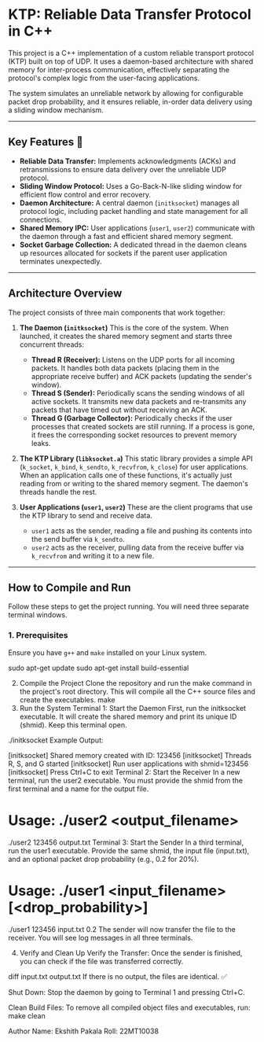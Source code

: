 # KTP: Reliable Data Transfer Protocol in C++

This project is a C++ implementation of a custom reliable transport protocol (KTP) built on top of UDP. It uses a daemon-based architecture with shared memory for inter-process communication, effectively separating the protocol's complex logic from the user-facing applications.

The system simulates an unreliable network by allowing for configurable packet drop probability, and it ensures reliable, in-order data delivery using a sliding window mechanism.

***

## Key Features 🚀

* **Reliable Data Transfer:** Implements acknowledgments (ACKs) and retransmissions to ensure data delivery over the unreliable UDP protocol.
* **Sliding Window Protocol:** Uses a Go-Back-N-like sliding window for efficient flow control and error recovery.
* **Daemon Architecture:** A central daemon (`initksocket`) manages all protocol logic, including packet handling and state management for all connections.
* **Shared Memory IPC:** User applications (`user1`, `user2`) communicate with the daemon through a fast and efficient shared memory segment.
* **Socket Garbage Collection:** A dedicated thread in the daemon cleans up resources allocated for sockets if the parent user application terminates unexpectedly.

***

## Architecture Overview

The project consists of three main components that work together:

1.  **The Daemon (`initksocket`)**
    This is the core of the system. When launched, it creates the shared memory segment and starts three concurrent threads:
    * **Thread R (Receiver):** Listens on the UDP ports for all incoming packets. It handles both data packets (placing them in the appropriate receive buffer) and ACK packets (updating the sender's window).
    * **Thread S (Sender):** Periodically scans the sending windows of all active sockets. It transmits new data packets and re-transmits any packets that have timed out without receiving an ACK.
    * **Thread G (Garbage Collector):** Periodically checks if the user processes that created sockets are still running. If a process is gone, it frees the corresponding socket resources to prevent memory leaks.

2.  **The KTP Library (`libksocket.a`)**
    This static library provides a simple API (`k_socket`, `k_bind`, `k_sendto`, `k_recvfrom`, `k_close`) for user applications. When an application calls one of these functions, it's actually just reading from or writing to the shared memory segment. The daemon's threads handle the rest.

3.  **User Applications (`user1`, `user2`)**
    These are the client programs that use the KTP library to send and receive data.
    * `user1` acts as the sender, reading a file and pushing its contents into the send buffer via `k_sendto`.
    * `user2` acts as the receiver, pulling data from the receive buffer via `k_recvfrom` and writing it to a new file.

***

## How to Compile and Run

Follow these steps to get the project running. You will need three separate terminal windows.

### 1. Prerequisites

Ensure you have `g++` and `make` installed on your Linux system.

sudo apt-get update
sudo apt-get install build-essential

2. Compile the Project
Clone the repository and run the make command in the project's root directory. This will compile all the C++ source files and create the executables.
make
3. Run the System
Terminal 1: Start the Daemon
First, run the initksocket executable. It will create the shared memory and print its unique ID (shmid). Keep this terminal open.

./initksocket
Example Output:

[initksocket] Shared memory created with ID: 123456
[initksocket] Threads R, S, and G started
[initksocket] Run user applications with shmid=123456
[initksocket] Press Ctrl+C to exit
Terminal 2: Start the Receiver
In a new terminal, run the user2 executable. You must provide the shmid from the first terminal and a name for the output file.


# Usage: ./user2 <shmid> <output_filename>
./user2 123456 output.txt
Terminal 3: Start the Sender
In a third terminal, run the user1 executable. Provide the same shmid, the input file (input.txt), and an optional packet drop probability (e.g., 0.2 for 20%).


# Usage: ./user1 <shmid> <input_filename> [<drop_probability>]
./user1 123456 input.txt 0.2
The sender will now transfer the file to the receiver. You will see log messages in all three terminals.

4. Verify and Clean Up
Verify the Transfer: Once the sender is finished, you can check if the file was transferred correctly.


diff input.txt output.txt
If there is no output, the files are identical. ✅

Shut Down: Stop the daemon by going to Terminal 1 and pressing Ctrl+C.

Clean Build Files: To remove all compiled object files and executables, run:
make clean

Author
Name: Ekshith Pakala
Roll: 22MT10038

